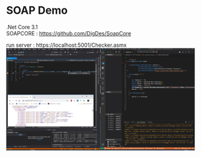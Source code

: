 # SOAP Demo
.Net Core 3.1  <br>
SOAPCORE : https://github.com/DigDes/SoapCore

run server : https://localhost:5001/Checker.asmx
![Image description](https://raw.githubusercontent.com/jerateep/SoapDemo/master/pic_project.jpg)
